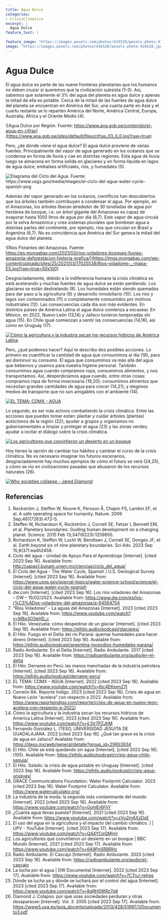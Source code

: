 ```yaml
---
title: Agua Dulce
categories:
- CrisisClimatica
excerpt: |
  Agua Dulce
feature_text: |
   
feature_image: "https://images.pexels.com/photos/416528/pexels-photo-416528.jpeg?cs=srgb&dl=pexels-pixabay-416528.jpg&fm=jpg"
image: "https://images.pexels.com/photos/416528/pexels-photo-416528.jpeg?cs=srgb&dl=pexels-pixabay-416528.jpg&fm=jpg"
---
```


# Agua Dulce

El agua dulce es parte de las nueve fronteras planetarias que los
humanos no deben cruzar si queremos que la civilización subsista (1–3).
Así, sabemos que solamente el 3% del agua del planeta es agua dulce y
apenas la mitad de ella es potable. Cerca de la mitad de las fuentes de
agua dulce del planeta se encuentran en América del Sur, una cuarta
parte en Asia y el cuarto restante se lo reparten América del Norte,
América Central, Europa, Australia, África y el Oriente Medio (4).


![Agua Dulce por Región. Fuente: https://www.ana.gob.pe/contenido/el-agua-en-cifras](https://www.ana.gob.pe/sites/default/files/cifras_03_0_0.jpg?raw=true)


Pero, ¿de dónde viene el agua dulce? El agua dulce proviene de varias
fuentes. Principalmente del vapor de agua generado en los océanos que se
condensa en forma de lluvia y cae en distintas regiones. Esta agua de
lluvia luego se almacena en forma solida en glaciares y en forma líquida
en lagos de agua dulce, embalses artificiales, ríos, y humedales (5).

![Diagrama del Ciclo del Agua. Fuente: https://www.usgs.gov/media/images/el-ciclo-del-agua-water-cycle-spanish-png ](https://d9-wret.s3.us-west-2.amazonaws.com/assets/palladium/production/s3fs-public/media/images/USGS_WaterCycle_Spanish_ONLINE_20230302.png?raw=true)

Además del vapor generado en los océanos, científicos han descubiertos
que los árboles también contribuyen a condensar el agua. Por ejemplo, en
el Amazonas, los árboles liberan alrededor de 30 toneladas de agua por
hectárea de bosque, i.e. un árbol gigante del Amazonas es capaz de
evaporar hasta 1000 litros de agua por día (6,7). Este vapor de agua
circula por la selva Amazónica y crea sistemas pluviales que bombean
agua a distintas partes del continente, por ejemplo, ríos que circulan
en Brasil y Argentina (6,7). No es coincidencia que América del Sur
genera la mitad del agua dulce del planeta.

![Ríos Flotantes del Amazonas. Fuente: https://es.mongabay.com/2021/03/rios-voladores-bosques-lluvias-amazonia-deforestacion-historia-grafica/](https://imgs.mongabay.com/wp-content/uploads/sites/25/2021/03/17025538/Rios-voladores-_-mapa-ES.jpg?raw=true=50x100)

Desgraciadamente, debido a la indiferencia humana la crisis climática se
está acelerando y muchas fuentes de agua dulce se están perdiendo. Los
glaciares se están deshielando (8). Los humedales están siendo quemados
para dar paso a la agricultura (9) y desarrollo inmobiliario (10). Los
ríos y lagos son contaminados (11) o completamente consumidos por
motivos industriales (12). Las consecuencias cada día son más evidentes.
En distintos países de América Latina el agua dulce comienza a escasear.
En México, en 2022, Nuevo León (13,14) y Jalisco tuvieron temporadas sin
agua (15). En Chile igual comienzan a sentir las consecuencias (14,16),
así como en Uruguay (17).

[![Cómo la agricultura y la industria secan los recursos hídricos de América Latina](http://img.youtube.com/vi/jL5ir7PZJhM/0.jpg)](https://www.youtube.com/watch?v=jL5ir7PZJhM "Cómo la agricultura y la industria secan los recursos hídricos de América Latina")

Pero, ¿qué podemos hacer? Aquí te describo dos posibles acciones. Lo
primero es cuantificar la cantidad de agua que consumimos al día (18),
para así disminuir su consumo. El agua que consumimos va más allá del
agua que bebemos y usamos para nuestra higiene personal. También
consumimos agua cuando compramos ropa, consumimos alimentos, y nos
transportamos. Así, desperdiciamos agua cuando, entre otras cosas:
compramos ropa de forma innecesaria (19,20); consumimos alimentos que
necesitan grandes cantidades de agua para crecer (14,21); y elegimos
medios de transporte que no son amigables con el ambiente (14).

[![EL TEMA: CDMX - AGUA](http://img.youtube.com/vi/6ic4EKmmZ7I/0.jpg)](https://www.youtube.com/watch?v=6ic4EKmmZ7I "EL TEMA: CDMX - AGUA")

Lo segundo, es ser más activos combatiendo la crisis climática. Entre
las acciones que puedes tomar están: plantar y cuidar árboles (plantas)
autóctonos de la región (22); ayudar a grupos y organismos no
gubernamentales a limpiar y proteger el agua (23) y las zonas verdes;
ayudar a incitar el diálogo sobre la crisis climática.

[![Los agricultores que convirtieron un desierto en un bosque](http://img.youtube.com/vi/6A9PnSRBRHc/0.jpg)](https://www.youtube.com/watch?v=6A9PnSRBRHc "Los agricultores que convirtieron un desierto en un bosque")

Hoy tienes la opción de cambiar tus hábitos y cambiar el curso de la
crisis climática. No es necesario imaginar los futuros escenarios,
desgraciadamente hay muchos ejemplos de cómo el futuro se verá (24,25),
y cómo se vio en civilizaciones pasadas que abusaron de los recursos
naturales (26).

[![Why societies collapse - Jared Diamond](http://img.youtube.com/vi/IESYMFtLIis/0.jpg)](https://www.youtube.com/watch?v=IESYMFtLIis "Why societies collapse")

## Referencias

1.  Rockström J, Steffen W, Noone K, Persson Å, Chapin FS, Lambin EF, et
    al. A safe operating space for humanity. Nature. 2009
    Sep;461(7263):472–5.
2.  Steffen W, Richardson K, Rockström J, Cornell SE, Fetzer I, Bennett
    EM, et al. Planetary boundaries: Guiding human development on a
    changing planet. Science. 2015 Feb 13;347(6223):1259855.
3.  Richardson K, Steffen W, Lucht W, Bendtsen J, Cornell SE, Donges JF,
    et al. Earth beyond six of nine planetary boundaries. Sci Adv. 2023
    Sep 15;9(37):eadh2458.
4.  Ciclo del agua - Unidad de Apoyo Para el Aprendizaje [Internet].
    [cited 2023 Sep 16]. Available from:
    <http://uapas1.bunam.unam.mx/ciencias/ciclo_del_agua/>
5.  El Ciclo del Agua - The Water Cycle, Spanish | U.S. Geological
    Survey [Internet]. [cited 2023 Sep 16]. Available from:
    <https://www.usgs.gov/special-topics/water-science-school/science/el-ciclo-del-agua-water-cycle-spanish>
6.  dw.com [Internet]. [cited 2023 Sep 16]. Los ríos voladores del
    Amazonas – DW – 15/02/2023. Available from:
    <https://www.dw.com/es/los-r%C3%ADos-voladores-del-amazonas/a-64564754>
7.  “Ríos Voladores” - La aguas del Amazonas [Internet]. 2023 [cited
    2023 Sep 16]. Available from:
    <https://www.youtube.com/watch?v=M8q3O3eHD_c>
8.  El Hilo. Venezuela: cómo despedirse de un glaciar [Internet].
    [cited 2023 Sep 16]. Available from:
    <https://elhilo.audio/podcast/glaciares/>
9.  El Hilo. Fuego en el Delta del río Paraná: quemar humedales para
    hacer dinero [Internet]. [cited 2023 Sep 16]. Available from:
    <https://elhilo.audio/podcast/argentina-incendios-humedales-parana/>
10. Radio Ambulante. En el Delta [Internet]. Radio Ambulante. 2017
    [cited 2023 Sep 16]. Available from:
    <https://radioambulante.org/audio/en-el-delta>
11. El Hilo. Derrame en Perú: las manos manchadas de la industria
    petrolera [Internet]. [cited 2023 Sep 16]. Available from:
    <https://elhilo.audio/podcast/derrame-peru/>
12. EL TEMA: CDMX - AGUA [Internet]. 2022 [cited 2023 Sep 16].
    Available from: <https://www.youtube.com/watch?v=6ic4EKmmZ7I>
13. Carreón RA. Reporte Indigo. 2023 [cited 2023 Sep 16]. Crisis de
    agua en Nuevo León “acelera” con respecto a 2022. Available from:
    <https://www.reporteindigo.com/reporte/crisis-de-agua-en-nuevo-leon-acelera-con-respecto-a-2022/>
14. Cómo la agricultura y la industria secan los recursos hídricos de
    América Latina [Internet]. 2023 [cited 2023 Sep 16]. Available
    from: <https://www.youtube.com/watch?v=jL5ir7PZJhM>
15. Fernando González L. ITESO, UNIVERSIDAD JESUITA DE GUADALAJARA. 2022
    [cited 2023 Sep 16]. ¿Qué tan grave es la crisis de agua en
    Jalisco? Available from:
    <https://iteso.mx/web/general/detalle?group_id=29953934>
16. El Hilo. Chile se está quedando sin agua [Internet]. [cited 2023
    Sep 16]. (105). Available from:
    <https://elhilo.audio/podcast/crisis-agua-chile-sequia/>
17. El Hilo. Salado: la crisis de agua potable en Uruguay [Internet].
    [cited 2023 Sep 16]. Available from:
    <https://elhilo.audio/podcast/crisis-agua-uruguay/>
18. GRACE Communications Foundation. Water Footprint Calculator. 2023
    [cited 2023 Sep 16]. Water Footprint Calculator. Available from:
    <https://www.watercalculator.org/>
19. La industria de la moda: la segunda más contaminante del mundo
    [Internet]. 2022 [cited 2023 Sep 16]. Available from:
    <https://www.youtube.com/watch?v=GohlEr6FIjY>
20. ¿Cuánta agua llevas puesta? [Internet]. 2021 [cited 2023 Sep
    16]. Available from: <https://www.youtube.com/watch?v=zVu2mAXzDsE>
21. El uso del agua en la agricultura y el impacto del cambio climático.
    | | UPV - YouTube [Internet]. [cited 2023 Sep 17]. Available
    from: <https://www.youtube.com/watch?v=Q44YCqQMjmI>
22. Los agricultores que convirtieron un desierto en un bosque | BBC
    Mundo [Internet]. 2021 [cited 2023 Sep 17]. Available from:
    <https://www.youtube.com/watch?v=6A9PnSRBRHc>
23. Radio Ambulante. El Cascajo [Internet]. Radio Ambulante. 2020
    [cited 2023 Sep 16]. Available from:
    <https://radioambulante.org/audio/el-cascajo>
24. La lucha por el agua | DW Documental [Internet]. 2022 [cited 2023
    Sep 17]. Available from:
    <https://www.youtube.com/watch?v=7CTnJ-rehgg>
25. Dónde se lucha ya y dónde se luchará por el control del agua
    [Internet]. 2023 [cited 2023 Sep 17]. Available from:
    <https://www.youtube.com/watch?v=8gRH0WRz7q8>
26. Diamond J. Colapso: por qué unas sociedades perduran y otras
    desaparecen [Internet]. Vol. 3. 2005 [cited 2023 Sep 17].
    Available from:
    <https://www5.uva.es/guia_docente/uploads/2013/428/51997/1/Documento3.pdf>
